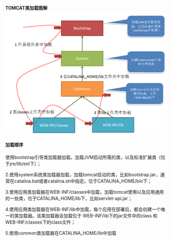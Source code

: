 #### TOMCAT类加载图解![](/assets/tomcat.jpg)

#### 加载顺序

使用bootstrap引导类加载器加载，加载JVM启动所需的类，以及标准扩展类（位于jre/lib/ext下）；

2.使用system系统类加载器加载，加载tomcat启动的类，比如bootstrap.jar，通常在catalina.bat或者catalina.sh中指定。位于CATALINA\_HOME/bin下；

3.使用应用类加载器在WEB-INF/classes中加载，加载tomcat使用以及应用通用的一些类，位于CATALINA\_HOME/lib下，比如servlet-api.jar；

4.使用应用类加载器在WEB-INF/lib中加载，每个应用在部署后，都会创建一个唯一的类加载器。该类加载器会加载位于 WEB-INF/lib下的jar文件中的class 和 WEB-INF/classes下的class文件；

5.使用common类加载器在CATALINA\_HOME/lib中加载

